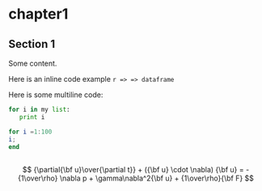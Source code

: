 # chapter1



## Section 1

Some content. 

Here is an inline code example `r => => dataframe`

Here is some multiline code:

```python
for i in my list:
   print i
```

```octave
for i =1:100
i;
end
   
```

$$ {\partial{\bf u}\over{\partial t}} + ({\bf u} \cdot \nabla) {\bf u} = - {1\over\rho} \nabla p + \gamma\nabla^2{\bf u} + {1\over\rho}{\bf F} $$






